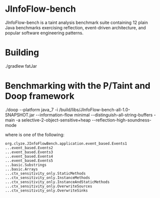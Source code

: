 # JInfoFlow-bench
JInfoFlow-bench is a taint analysis benchmark suite containing 12 plain Java benchmarks exercising reflection, event-driven architecture, and popular software engineering patterns.

# Building
./gradlew fatJar

# Benchmarking with the P/Taint and Doop framework
./doop --platform java_7 -i <JInfoFlow-bench>/build/libs/JInfoFlow-bench-all-1.0-SNAPSHOT.jar --information-flow minimal --distinguish-all-string-buffers -main <mainclass> -a selective-2-object-sensitive+heap --reflection-high-soundness-mode


where <mainclass> is one of the following:
```
org.clyze.JInfoFlowBench.application.event_based.Events1
...event_based.Events2
...event_based.Events3
...event_based.Events4
...event_based.Events5
...basic.Substrings
...basic.Arrays
...ctx_sensitivity_only.StaticMethods
...ctx_sensitivity_only.InstanceMethods
...ctx_sensitivity_only.InstanceAndStaticMethods
...ctx_sensitivity_only.OverwriteSources
...ctx_sensitivity_only.OverwriteSinks
```